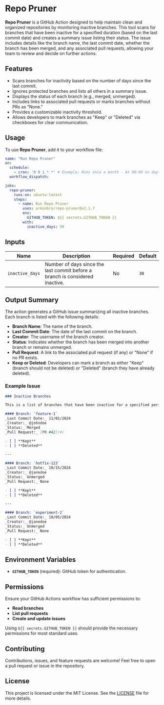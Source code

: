 # Repo Pruner

**Repo Pruner** is a GitHub Action designed to help maintain clean and organized repositories by monitoring inactive branches. This tool scans for branches that have been inactive for a specified duration (based on the last commit date) and creates a summary issue listing their status. The issue includes details like the branch name, the last commit date, whether the branch has been merged, and any associated pull requests, allowing your team to review and decide on further actions.

## Features
- Scans branches for inactivity based on the number of days since the last commit.
- Ignores protected branches and lists all others in a summary issue.
- Displays the status of each branch (e.g., merged, unmerged).
- Includes links to associated pull requests or marks branches without PRs as "None."
- Provides a customizable inactivity threshold.
- Allows developers to mark branches as "Keep" or "Deleted" via checkboxes for clear communication.

## Usage
To use **Repo Pruner**, add it to your workflow file:

```yaml
name: "Run Repo Pruner"
on:
  schedule:
    - cron: '0 0 1 * *' # Example: Runs once a month - At 00:00 on day-of-month 1.
  workflow_dispatch:

jobs:
  repo-pruner:
    runs-on: ubuntu-latest
    steps:
      - name: Run Repo Pruner
        uses: arminbro/repo-pruner@v2.1.7
        env:
          GITHUB_TOKEN: ${{ secrets.GITHUB_TOKEN }}
        with:
          inactive_days: 30
```

## Inputs

| Name            | Description                                                                                          | Required | Default     |
|-----------------|------------------------------------------------------------------------------------------------------|----------|-------------|
| `inactive_days` | Number of days since the last commit before a branch is considered inactive.                         | No       | `30`        |

## Output Summary
The action generates a GitHub issue summarizing all inactive branches. Each branch is listed with the following details:
- **Branch Name**: The name of the branch.
- **Last Commit Date**: The date of the last commit on the branch.
- **Creator**: The username of the branch creator.
- **Status**: Indicates whether the branch has been merged into another branch or remains unmerged.
- **Pull Request**: A link to the associated pull request (if any) or "None" if no PR exists.
- **Keep or Deleted**: Developers can mark a branch as either "Keep" (branch should not be deleted) or "Deleted" (branch they have already deleted).

### Example Issue

```md
### Inactive Branches

This is a list of branches that have been inactive for a specified period. Please mark either "Kept" or "Deleted" for each branch to inform your team about your decision.

#### Branch: `feature-1`
_Last Commit Date:_ 11/01/2024  
_Creator:_ @johndoe  
_Status:_ Merged  
_Pull Request:_ [PR #42](#)

- [ ] **Kept**
- [ ] **Deleted**

---

#### Branch: `hotfix-123`
_Last Commit Date:_ 10/15/2024  
_Creator:_ @janedoe  
_Status:_ Unmerged  
_Pull Request:_ None

- [ ] **Kept**
- [ ] **Deleted**

---

#### Branch: `experiment-2`
_Last Commit Date:_ 10/05/2024  
_Creator:_ @janedoe  
_Status:_ Unmerged  
_Pull Request:_ None

- [ ] **Kept**
- [ ] **Deleted**
```

## Environment Variables
- **`GITHUB_TOKEN`** (required): GitHub token for authentication.

## Permissions
Ensure your GitHub Actions workflow has sufficient permissions to:
- **Read branches**
- **List pull requests**
- **Create and update issues**

Using `${{ secrets.GITHUB_TOKEN }}` should provide the necessary permissions for most standard uses.

## Contributing
Contributions, issues, and feature requests are welcome! Feel free to open a pull request or issue in the repository.

## License
This project is licensed under the MIT License. See the [LICENSE](https://github.com/arminbro/repo-pruner/blob/master/LICENSE) file for more details.
